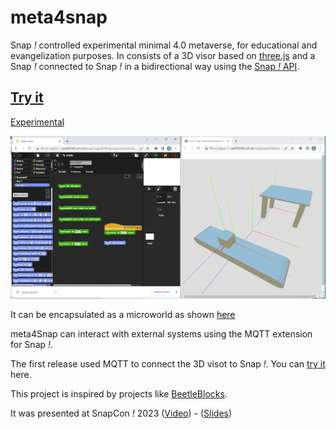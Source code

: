 # meta4snap

Snap *!* controlled experimental minimal 4.0 metaverse, for educational and evangelization purposes.
In consists of a 3D visor based on [three.js](https://threejs.org) and a Snap *!* connected to Snap *!* in a bidirectional way using the [Snap *!* API](https://github.com/jmoenig/Snap/blob/master/docs/API.md).

<!--- ## [Try it](https://pixavier.github.io/meta4snap/old) --->

## [Try it](https://pixavier.github.io/snap/snap.html#open:pyret/minimeta/meta_basic.xml)

[Experimental](https://pixavier.github.io/snap/snap.html#open:pyret/minimeta/meta.xml)

![View](img/example01.png)

It can be encapsulated as a microworld as shown [here](https://pixavier.github.io/snap/pyret/minimeta/inline.html)

meta4Snap can interact with external systems using the MQTT extension for Snap *!*.

The first release used MQTT to connect the 3D visot to Snap *!*. You can [try it](https://pixavier.github.io/meta4snap/old) here.

This project is inspired by projects like [BeetleBlocks](http://beetleblocks.com).

It was presented at SnapCon *!* 2023    ([Video](https://www.youtube.com/watch?v=bcbM8aeqKs8))  -  ([Slides](doc/SnapCon2023_xpi.pdf))

